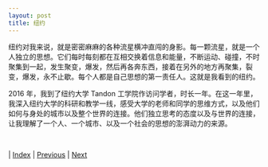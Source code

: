 ```yaml
---
layout: post
title: 纽约
---
```


纽约对我来说，就是密密麻麻的各种流星横冲直闯的身影。每一颗流星，就是一个人独立的思想。它们每时每刻都在互相交换着信息和能量，不断运动、碰撞，不时聚集到一起，发生聚变，爆发，然后再各奔东西，接着在另外的地方再聚集，裂变，爆发，永不止歇。每个人都是自己思想的第一责任人。这就是我看到的纽约。

2016 年，我到了纽约大学 Tandon 工学院作访问学者，时长一年。在这一年里，我深入纽约大学的科研和教学一线，感受大学的老师和同学的思维方式，以及他们如何与身处的城市以及整个世界的连接。他们独立思考的态度以及与世界的连接，让我理解了一个人、一个城市、以及一个社会的思想的澎湃动力的来源。

<br/>

| [Index](./) | [Previous](3-11-learn) | [Next](4-3-unversity)

